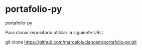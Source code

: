 # portafolio-py
portafolio-py

Para clonar repositorio utilizar la siguiente URL:

git clone https://github.com/marcelolucianosm/portafolio-py.git